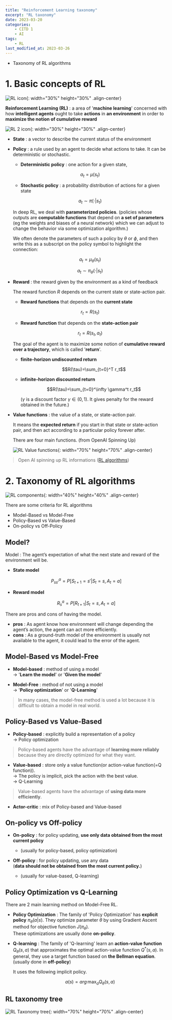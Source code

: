 ```yaml
---
title: "Reinforcement Learning taxonomy"
excerpt: "RL taxonomy"
date: 2023-03-20
categories:
    - CITD 1
    - AI
tags:
    - RL
last_modified_at: 2023-03-26
---
```

- Taxonomy of RL algorithms


# 1. Basic concepts of RL

![RL icon](/assets/images/RL.png){: width="30%" height="30%" .align-center}

**Reinforcement Learning (RL)** : a area of '**machine learning**' concerned with how **intelligent agents** ought to take **actions** in **an environment** in order to **maximize the notion of cumulative reward**

![RL 2 icon](/assets/images/RL-2.png){: width="30%" height="30%" .align-center}


- **State** : a vector to describe the current status of the environment

- **Policy** : a rule used by an agent to decide what actions to take. It can be deterministic or stochastic.  

  - **Deterministic policy** : one action for a given state,  
  
  $$ a_t = \mu(s_t) $$
  
  - **Stochastic policy** : a probability distribution of actions for a given state  
  
  $$ a_t \sim \pi(\cdot|s_t) $$
  
  In deep RL, we deal with **parameterized policies**. (policies whose outputs are **computable functions** that depend on **a set of parameters** (eg the weights and biases of a neural network) which we can adjust to change the behavior via some optimization algorithm.)

  We often denote the parameters of such a policy by $\theta$ or $\phi$, and then write this as a subscript on the policy symbol to highlight the connection:  

  $$ a_t = \mu_\theta(s_t) $$

  $$ a_t \sim \pi_\theta(\cdot|s_t) $$

- **Reward** : the reward given by the environment as a kind of feedback  

  The reward function $R$ depends on the current state or state-action pair.  
  - **Reward functions** that depends on the **current state** 

  $$ r_t = R(s_t) $$

  - **Reward function** that depends on the **state-action pair**  

  $$ r_t = R(s_t, a_t) $$ 

  The goal of the agent is to maximize some notion of **cumulative reward over a trajectory**, which is called '**return**'.

  - **finite-horizon undiscounted return**  

    $$R(\tau)=\sum_{t=0}^T r_t$$

  - **infinite-horizon discounted return**  

    $$R(\tau)=\sum_{t=0}^\infty \gamma^t r_t$$
  
    ($\gamma$ is a discount factor $\gamma \in (0, 1)$. It gives penalty for the reward obtained in the future.)


- **Value functions** : the value of a state, or state-action pair.  

  It means the **expected return** if you start in that state or state-action pair, and then act according to a particular policy forever after.

  There are four main functions. (from OpenAI Spinning Up)

  ![RL Value functions](/assets/images/RL-value_funcs.png){: width="70%" height="70%" .align-center}

> Open AI spinning up RL informations ([RL algorithms](https://spinningup.openai.com/en/latest/spinningup/rl_intro2.html))


# 2. Taxonomy of RL algorithms

![RL components](/assets/images/RL-components.png){: width="40%" height="40%" .align-center}

There are some criteria for RL algorithms  
- Model-Based vs Model-Free  
- Policy-Based vs Value-Based  
- On-policy vs Off-Policy

## Model?

Model : The agent’s expectation of what the next state and reward of the environment will be.  

- **State model**   

$$P_{ss'}^a = P[S_{t+1} = s'|S_t=s, A_t = a] $$

- **Reward model**   

$$R_{s}^a = P[R_{t+1} |S_t=s, A_t = a] $$

There are pros and cons of having the model.  
- **pros** : As agent know how environment will change depending the agent’s action, the agent can act more efficiently.  
- **cons** : As a ground-truth model of the environment is usually not available to the agent, it could lead to the error of the agent.


## Model-Based vs Model-Free  

- **Model-based** : method of using a model  
$\rightarrow$ '**Learn the model**' or '**Given the model**'

- **Model-Free** : method of not using a model  
$\rightarrow$ '**Policy optimization**' or '**Q-Learning**'

> In many cases, the model-free method is used a lot because it is difficult to obtain a model in real world.


## Policy-Based vs Value-Based  

- **Policy-based** : explicitly build a representation of a policy  
$\rightarrow$ Policy optimization

> Policy-based agents have the advantage of **learning more reliably** because they are directly optimized for what they want.

- **Value-based** : store only a value function(or action-value function(=Q function)).   
$\rightarrow$ The policy is implicit, pick the action with the best value.   
$\rightarrow$ Q-Learning

> Value-based agents have the advantage of **using data more efficiently**.

- **Actor-critic** : mix of Policy-based and Value-based


## On-policy vs Off-policy

- **On-policy** : for policy updating, **use only data obtained from the most current policy** 
  - (usually for policy-based, policy optimization)

- **Off-policy** : for policy updating, use any data  
  (**data should not be obtained from the most current policy.**)  
  - (usually for value-based, Q-learning)


## Policy Optimization vs Q-Learning

There are 2 main learning method on Model-Free RL.

- **Policy Optimization** : The family of 'Policy Optimization' has **explicit policy** $\pi_\theta (a|s)$. They optimize parameter $\theta$ by using Gradient Ascent method for objective function $J(\pi_{\theta})$.  
  These optimizations are usually done **on-policy**.

- **Q-learning** : The family of 'Q-learning' learn an **action-value function** $Q_\theta (s, a)$ that approximates the optimal action-value function $Q^* (s, a)$. In general, they use a target function based on **the Bellman equation**. (usually done in **off-policy**) 

  It uses the following implicit policy.  

  $$ a(s) = arg \, \max_{a} Q_\theta (s, a) $$


## RL taxonomy tree

  ![RL Taxonomy tree](/assets/images/RL-taxonomy-tree.png){: width="70%" height="70%" .align-center}